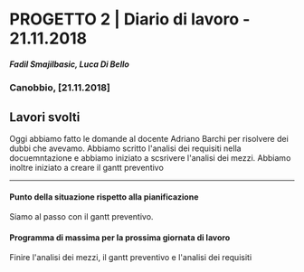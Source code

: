 # PROGETTO 2 | Diario di lavoro - 21.11.2018
##### Fadil Smajilbasic, Luca Di Bello
### Canobbio, [21.11.2018]

## Lavori svolti
Oggi abbiamo fatto le domande al docente Adriano Barchi per risolvere dei dubbi che avevamo.
Abbiamo scritto l'analisi dei requisiti nella docuemntazione e abbiamo iniziato a scsrivere l'analisi dei mezzi.
Abbiamo inoltre iniziato a creare il gantt preventivo
<!-- #### Problemi riscontrati e soluzioni adottate -->

---
#### Punto della situazione rispetto alla pianificazione
Siamo al passo con il gantt preventivo.

#### Programma di massima per la prossima giornata di lavoro

Finire l'analisi dei mezzi, il gantt preventivo e l'analisi dei requisiti